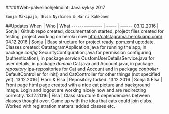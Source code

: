 #####Web-palvelinohjelmointi Java syksy 2017

`Sonja Mäkipaja, Elsa Nyrhinen & Harri Kähkönen`

##Updates
When | Who | What
--------------- | ----- | ------
03.12.2016 | Sonja | Github repo created, documentation started, project files created for testing, project working on heroku now http://catstagrama.herokuapp.com/
04.12.2016 | Sonja | Base structure for project ready. pom.xml uptodate. Classes created: CatstagramApplication.java for running the app, in package *config* SecurityConfiguration.java for permission configuring (authentication), in package *service* CustomUserDetailsService.java for user details, in package *domain* Cat.java and Account.java, in package *repository* jpa-repositories for Cat and Account and in package *controller* DefaultController for init() and CatController for other things (not specified yet).
13.12.2016 | Harri & Elsa | Repository forked.
13.12.2016 | Sonja & Elsa | Front page html page created with a nice cat picture and background image. Login and logout are working nicely now and are redirecting correctly.
13.12.2016 | Elsa | Class structure & dependencies between classes thought over. Came up with the idea that cats could join clubs. Worked with registration matters: added classes etc. 

